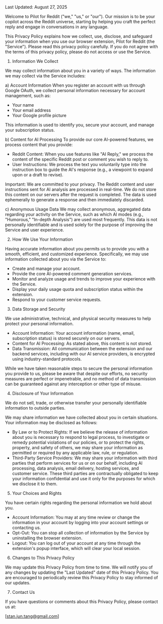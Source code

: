 Last Updated: August 27, 2025

  Welcome to Pilot for Reddit ("we," "us," or "our"). Our mission is to be your copilot across the Reddit universe, starting
  by helping you craft the perfect reply and engage in conversations in any language.

  This Privacy Policy explains how we collect, use, disclose, and safeguard your information when you use our browser
  extension, Pilot for Reddit (the "Service"). Please read this privacy policy carefully. If you do not agree with the terms
  of this privacy policy, please do not access or use the Service.

  1. Information We Collect

  We may collect information about you in a variety of ways. The information we may collect via the Service includes:

  a) Account Information
  When you register an account with us through Google OAuth, we collect personal information necessary for account
  management, such as:
   * Your name
   * Your email address
   * Your Google profile picture

  This information is used to identify you, secure your account, and manage your subscription status.

  b) Content for AI Processing
  To provide our core AI-powered features, we process content that you provide:
   * Reddit Content: When you use features like "AI Reply," we process the content of the specific Reddit post or comment you
     wish to reply to.
   * User Instructions: We process the text you voluntarily type into the instruction box to guide the AI's response (e.g., a
     viewpoint to expand upon or a draft to revise).

  Important: We are committed to your privacy. The Reddit content and user instructions sent for AI analysis are processed in
  real-time. We do not store this content on our servers after the request is completed. The data is used ephemerally to
  generate a response and then immediately discarded.

  c) Anonymous Usage Data
  We may collect anonymous, aggregated data regarding your activity on the Service, such as which AI modes (e.g., "Humorous,"
  "In-depth Analysis") are used most frequently. This data is not personally identifiable and is used solely for the purpose
  of improving the Service and user experience.

  2. How We Use Your Information

  Having accurate information about you permits us to provide you with a smooth, efficient, and customized experience.
  Specifically, we may use information collected about you via the Service to:

   * Create and manage your account.
   * Provide the core AI-powered comment generation services.
   * Monitor and analyze usage and trends to improve your experience with the Service.
   * Display your daily usage quota and subscription status within the extension.
   * Respond to your customer service requests.

  3. Data Storage and Security

  We use administrative, technical, and physical security measures to help protect your personal information.

   * Account Information: Your account information (name, email, subscription status) is stored securely on our servers.
   * Content for AI Processing: As stated above, this content is not stored.
   * Data Transmission: All communication between the extension and our backend services, including with our AI service
     providers, is encrypted using industry-standard protocols.

  While we have taken reasonable steps to secure the personal information you provide to us, please be aware that despite our
  efforts, no security measures are perfect or impenetrable, and no method of data transmission can be guaranteed against any
  interception or other type of misuse.

  4. Disclosure of Your Information

  We do not sell, trade, or otherwise transfer your personally identifiable information to outside parties.

  We may share information we have collected about you in certain situations. Your information may be disclosed as follows:

   * By Law or to Protect Rights: If we believe the release of information about you is necessary to respond to legal process,
     to investigate or remedy potential violations of our policies, or to protect the rights, property, and safety of others,
     we may share your information as permitted or required by any applicable law, rule, or regulation.
   * Third-Party Service Providers: We may share your information with third parties that perform services for us or on our
     behalf, including AI processing, data analysis, email delivery, hosting services, and customer service. These third
     parties are contractually obligated to keep your information confidential and use it only for the purposes for which we
     disclose it to them.

  5. Your Choices and Rights

  You have certain rights regarding the personal information we hold about you.

   * Account Information: You may at any time review or change the information in your account by logging into your account
     settings or contacting us.
   * Opt-Out: You can stop all collection of information by the Service by uninstalling the browser extension.
   * Logout: You can log out of your account at any time through the extension's popup interface, which will clear your local
     session.

  6. Changes to This Privacy Policy

  We may update this Privacy Policy from time to time. We will notify you of any changes by updating the "Last Updated" date
  of this Privacy Policy. You are encouraged to periodically review this Privacy Policy to stay informed of our updates.

  7. Contact Us

  If you have questions or comments about this Privacy Policy, please contact us at:

  [stan.jun.tang@gmail.com]
